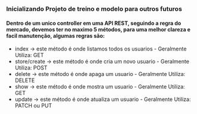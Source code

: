 ### Inicializando Projeto de treino e modelo para outros futuros



#### Dentro de um unico controller em uma API REST, seguindo a regra do mercado, devemos ter no maximo 5 métodos, para uma melhor clareza e facil manutenção, algumas regras são:

* index ->  este método é onde listamos todos os usuarios - Geralmente Utiliza: GET
* store/create -> este método é onde cria um novo usuario - Geralmente Utiliza: POST
* delete -> este método é onde apaga um usuario - Geralmente Utiliza: DELETE
* show -> este método é onde mostra um usuario - Geralmente Utiliza: GET
* update -> este método é onde atualiza um usuario - Geralmente Utiliza: PATCH ou PUT


